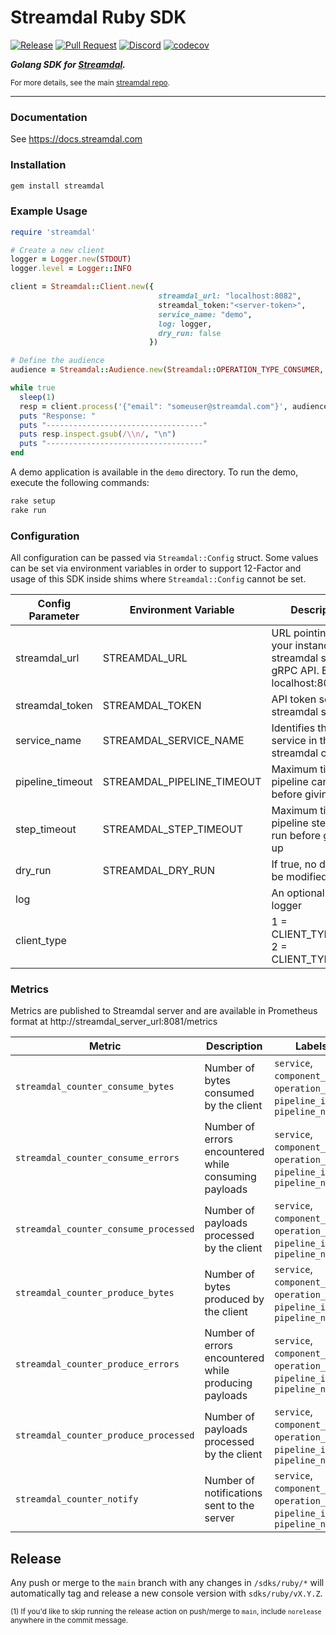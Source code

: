 # Streamdal Ruby SDK
[![Release](https://github.com/streamdal/streamdal/actions/workflows/sdks-ruby-release.yml/badge.svg)](https://github.com/streamdal/streamdal/actions/workflows/sdks-ruby-release.yml)
[![Pull Request](https://github.com/streamdal/streamdal/actions/workflows/sdks-ruby-pr.yml/badge.svg)](https://github.com/streamdal/streamdal/blob/main/.github/workflows/sdks-ruby-pr.yml)
[![Discord](https://img.shields.io/badge/Community-Discord-4c57e8.svg)](https://discord.gg/streamdal)
[![codecov](https://codecov.io/github/streamdal/streamdal/graph/badge.svg?token=yYbG9PCM2k&flag=ruby-sdk)](https://app.codecov.io/github/streamdal/streamdal?flags[0]=ruby-sdk)


_**Golang SDK for [Streamdal](https://streamdal.com).**_

<sub>For more details, see the main
[streamdal repo](https://github.com/streamdal/streamdal).</sub>

---

### Documentation

See https://docs.streamdal.com

### Installation

```bash
gem install streamdal
```

### Example Usage

```ruby
require 'streamdal'

# Create a new client
logger = Logger.new(STDOUT)
logger.level = Logger::INFO

client = Streamdal::Client.new({
                                 streamdal_url: "localhost:8082",
                                 streamdal_token:"<server-token>",
                                 service_name: "demo",
                                 log: logger,
                                 dry_run: false
                               })

# Define the audience
audience = Streamdal::Audience.new(Streamdal::OPERATION_TYPE_CONSUMER, "consume", "kafka-consumer")

while true
  sleep(1)
  resp = client.process('{"email": "someuser@streamdal.com"}', audience)
  puts "Response: "
  puts "-----------------------------------"
  puts resp.inspect.gsub(/\\n/, "\n")
  puts "-----------------------------------"
end
```

A demo application is available in the `demo` directory. To run the demo, execute the following commands:

```bash
rake setup
rake run
```

### Configuration

All configuration can be passed via `Streamdal::Config` struct. Some values can be set via environment variables in
order to support 12-Factor and usage of this SDK inside shims where `Streamdal::Config` cannot be set.

| Config Parameter | Environment Variable       | Description                                                                      | Default       |
|------------------|----------------------------|----------------------------------------------------------------------------------|---------------|
| streamdal_url    | STREAMDAL_URL              | URL pointing to your instance of streamdal server's gRPC API. Ex: localhost:8082 | *empty*       |
| streamdal_token  | STREAMDAL_TOKEN            | API token set in streamdal server                                                | *empty*       |
| service_name     | STREAMDAL_SERVICE_NAME     | Identifies this service in the streamdal console                                 | *empty*       |
| pipeline_timeout | STREAMDAL_PIPELINE_TIMEOUT | Maximum time a pipeline can run before giving up                                 | 100ms         |
| step_timeout     | STREAMDAL_STEP_TIMEOUT     | Maximum time a pipeline step can run before giving up                            | 10ms          |
| dry_run          | STREAMDAL_DRY_RUN          | If true, no data will be modified                                                | *false*       |
| log              |                            | An optional custom logger                                                        |               |
| client_type      |                            | 1 = CLIENT_TYPE_SDK, 2 = CLIENT_TYPE_SHIM                                        | ClientTypeSDK |

### Metrics

Metrics are published to Streamdal server and are available in Prometheus format at http://streamdal_server_url:8081/metrics

| Metric                                       | Description                                      | Labels                                                                        |
|----------------------------------------------|--------------------------------------------------|-------------------------------------------------------------------------------|
| `streamdal_counter_consume_bytes`     | Number of bytes consumed by the client     | `service`, `component_name`, `operation_name`, `pipeline_id`, `pipeline_name` |
| `streamdal_counter_consume_errors`    | Number of errors encountered while consuming payloads | `service`, `component_name`, `operation_name`, `pipeline_id`, `pipeline_name` |
| `streamdal_counter_consume_processed` | Number of payloads processed by the client | `service`, `component_name`, `operation_name`, `pipeline_id`, `pipeline_name` |
| `streamdal_counter_produce_bytes`     | Number of bytes produced by the client     | `service`, `component_name`, `operation_name`, `pipeline_id`, `pipeline_name` |
| `streamdal_counter_produce_errors`    | Number of errors encountered while producing payloads | `service`, `component_name`, `operation_name`, `pipeline_id`, `pipeline_name` |
| `streamdal_counter_produce_processed` | Number of payloads processed by the client | `service`, `component_name`, `operation_name`, `pipeline_id`, `pipeline_name` |
| `streamdal_counter_notify`            | Number of notifications sent to the server | `service`, `component_name`, `operation_name`, `pipeline_id`, `pipeline_name` |

## Release

Any push or merge to the `main` branch with any changes in `/sdks/ruby/*`
will automatically tag and release a new console version with `sdks/ruby/vX.Y.Z`.

<sub>(1) If you'd like to skip running the release action on push/merge to `main`,
include `norelease` anywhere in the commit message.</sub>